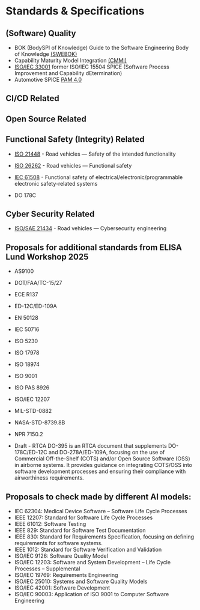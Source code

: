 # Standards & Specifications

## (Software) Quality

- BOK (BodySPI of Knowledge) Guide to the Software Engineering Body of Knowledge [(SWEBOK)](https://ieeecs-media.computer.org/media/education/swebok/swebok-v4.pdf)
- Capability Maturity Model Integration [(CMMI)](https://cmmiinstitute.com/cmmi/intro)
- [ISO/IEC 33001](https://www.iso.org/standard/54175.html) former ISO/IEC 15504 SPICE (Software Process Improvement and Capability dEtermination)
- Automotive SPICE [PAM 4.0](https://vda-qmc.de/wp-content/uploads/2023/12/Automotive-SPICE-PAM-v40.pdf)

## CI/CD Related


## Open Source Related


## Functional Safety (Integrity) Related

- [ISO 21448](https://www.iso.org/standard/77490.html) - Road vehicles — Safety of the intended functionality
- [ISO 26262](https://www.iso.org/standard/68383.html) - Road vehicles — Functional safety


- [IEC 61508](https://webstore.iec.ch/en/publication/5515) - Functional safety of electrical/electronic/programmable electronic safety-related systems

- DO 178C

## Cyber Security Related

- [ISO/SAE 21434](https://www.iso.org/standard/70918.html) - Road vehicles — Cybersecurity engineering


## Proposals for additional standards from ELISA Lund Workshop 2025

- AS9100
- DOT/FAA/TC-15/27
- ECE R137
- ED-12C/ED-109A
- EN 50128
- IEC 50716
- ISO 5230
- ISO 17978
- ISO 18974
- ISO 9001
- ISO PAS 8926
- ISO/IEC 12207
- MIL-STD-0882
- NASA-STD-8739.8B
- NPR 7150.2

- Draft - RTCA DO-395 is an RTCA document that supplements DO-178C/ED-12C and DO-278A/ED-109A, focusing on the use of Commercial Off-the-Shelf (COTS) and/or Open Source Software (OSS) in airborne systems. It provides guidance on integrating COTS/OSS into software development processes and ensuring their compliance with airworthiness requirements.


## Proposals to check made by different AI models:

- IEC 62304: Medical Device Software – Software Life Cycle Processes
- IEEE 12207: Standard for Software Life Cycle Processes
- IEEE 61012: Software Testing
- IEEE 829: Standard for Software Test Documentation
- IEEE 830: Standard for Requirements Specification, focusing on defining requirements for software systems.
- IEEE 1012: Standard for Software Verification and Validation
- ISO/IEC 9126: Software Quality Model
- ISO/IEC 12203: Software and System Development – Life Cycle Processes – Supplemental
- ISO/IEC 19769: Requirements Engineering
- ISO/IEC 25010: Systems and Software Quality Models
- ISO/IEC 42001: Software Development
- ISO/IEC 90003: Application of ISO 9001 to Computer Software Engineering

